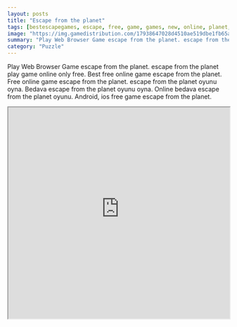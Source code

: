 ```yaml
---
layout: posts
title: "Escape from the planet"
tags: [bestescapegames, escape, free, game, games, new, online, planet, play, download, free, online, games, oyna, game, free, games, play, play, games]
image: "https://img.gamedistribution.com/17938647028d4510ae519dbe1fb65ab6.jpg"
summary: "Play Web Browser Game escape from the planet. escape from the planet play game online only free. Best free online game escape from the planet. Free online game escape from the planet. escape from the planet oyunu oyna. Bedava escape from the planet oyunu oyna. Online bedava escape from the planet oyunu. Android, ios free game escape from the planet."
category: "Puzzle"
---
```


Play Web Browser Game escape from the planet. escape from the planet play game online only free. Best free online game escape from the planet. Free online game escape from the planet. escape from the planet oyunu oyna. Bedava escape from the planet oyunu oyna. Online bedava escape from the planet oyunu. Android, ios free game escape from the planet.

<iframe width="100%" height="480px;" src="https://flash.gamedistribution.com?game=17938647028d4510ae519dbe1fb65ab6"></iframe>
